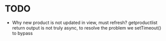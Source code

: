 
# TODO

- Why new product is not updated in view, must refresh?
getproductlist return output is not truly async, to resolve the problem we setTimeout() to bypass

